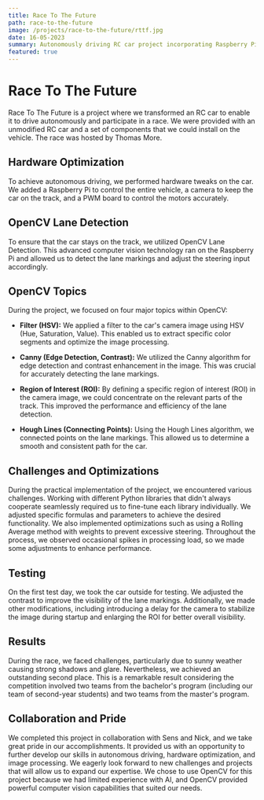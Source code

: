 ```yaml
---
title: Race To The Future
path: race-to-the-future
image: /projects/race-to-the-future/rttf.jpg
date: 16-05-2023
summary: Autonomously driving RC car project incorporating Raspberry Pi, OpenCV Lane Detection, and PWM control for motors.
featured: true
---
```

# Race To The Future

Race To The Future is a project where we transformed an RC car to enable it to drive autonomously and participate in a race. We were provided with an unmodified RC car and a set of components that we could install on the vehicle. The race was hosted by Thomas More.

## Hardware Optimization

To achieve autonomous driving, we performed hardware tweaks on the car. We added a Raspberry Pi to control the entire vehicle, a camera to keep the car on the track, and a PWM board to control the motors accurately.

## OpenCV Lane Detection

To ensure that the car stays on the track, we utilized OpenCV Lane Detection. This advanced computer vision technology ran on the Raspberry Pi and allowed us to detect the lane markings and adjust the steering input accordingly.

## OpenCV Topics

During the project, we focused on four major topics within OpenCV:

- **Filter (HSV):** We applied a filter to the car's camera image using HSV (Hue, Saturation, Value). This enabled us to extract specific color segments and optimize the image processing.

- **Canny (Edge Detection, Contrast):** We utilized the Canny algorithm for edge detection and contrast enhancement in the image. This was crucial for accurately detecting the lane markings.

- **Region of Interest (ROI):** By defining a specific region of interest (ROI) in the camera image, we could concentrate on the relevant parts of the track. This improved the performance and efficiency of the lane detection.

- **Hough Lines (Connecting Points):** Using the Hough Lines algorithm, we connected points on the lane markings. This allowed us to determine a smooth and consistent path for the car.

## Challenges and Optimizations

During the practical implementation of the project, we encountered various challenges. Working with different Python libraries that didn't always cooperate seamlessly required us to fine-tune each library individually. We adjusted specific formulas and parameters to achieve the desired functionality. We also implemented optimizations such as using a Rolling Average method with weights to prevent excessive steering. Throughout the process, we observed occasional spikes in processing load, so we made some adjustments to enhance performance.

## Testing

On the first test day, we took the car outside for testing. We adjusted the contrast to improve the visibility of the lane markings. Additionally, we made other modifications, including introducing a delay for the camera to stabilize the image during startup and enlarging the ROI for better overall visibility.

## Results

During the race, we faced challenges, particularly due to sunny weather causing strong shadows and glare. Nevertheless, we achieved an outstanding second place. This is a remarkable result considering the competition involved two teams from the bachelor's program (including our team of second-year students) and two teams from the master's program.

## Collaboration and Pride

We completed this project in collaboration with Sens and Nick, and we take great pride in our accomplishments. It provided us with an opportunity to further develop our skills in autonomous driving, hardware optimization, and image processing. We eagerly look forward to new challenges and projects that will allow us to expand our expertise. We chose to use OpenCV for this project because we had limited experience with AI, and OpenCV provided powerful computer vision capabilities that suited our needs.
